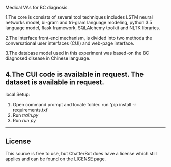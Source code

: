Medical VAs for BC diagnosis.

1.The core is consists of several tool techniques includes LSTM neural networks model, bi-gram and tri-gram language modeling, python 3.5   language model, flask framework, SQLAlchemy toolkit and NLTK libraries. 

2.The interface front-end mechanism, is divided into two methods the conversational user interfaces (CUI) and web-page interface. 

3.The database model used in this experiment was based-on the BC diagnosed disease in Chinese language. 

4.The CUI code is available in request. The dataset is available in request.
------------------------------------------------------------------------------------------------------------------------------------------
 local Setup:
 1. Open command prompt and locate folder. run 'pip install -r requirements.txt'
 2. Run *train.py*
 3. Run *run.py*
------------------------------------------------------------------------------------------------------------------------------------------
## License
This source is free to use, but ChatterBot does have a license which still applies and can be found on the [LICENSE](https://github.com/gunthercox/ChatterBot/blob/master/LICENSE) page.
